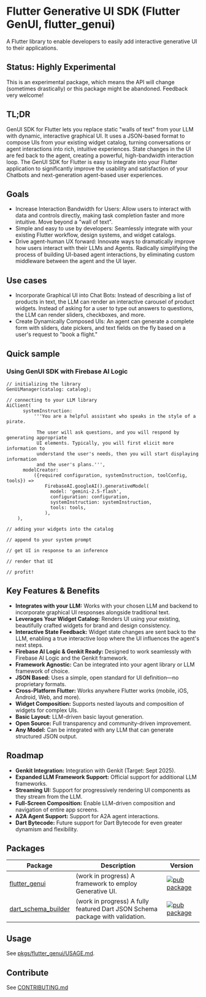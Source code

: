 # Flutter Generative UI SDK (Flutter GenUI, flutter_genui)

A Flutter library to enable developers to easily add interactive
generative UI to their applications.

## Status: Highly Experimental

This is an experimental package, which means the API will change (sometimes drastically)
or this package might be abandoned. Feedback very welcome!

## TL;DR

GenUI SDK for Flutter lets you replace static "walls of text" from your LLM with dynamic, interactive
graphical UI.
It uses a JSON-based format to compose UIs from your existing widget catalog, turning conversations or agent
interactions into rich, intuitive experiences. State changes in the UI are fed back to the agent, creating a
powerful, high-bandwidth interaction loop. The GenUI SDK for Flutter is easy to integrate into your Flutter
application to significantly improve the usability and satisfaction of your Chatbots and next-generation
agent-based user experiences.

## Goals

* Increase Interaction Bandwidth for Users: Allow users to interact with data and controls directly,
  making task completion faster and more intuitive. Move beyond a "wall of text".
* Simple and easy to use by developers: Seamlessly integrate with your existing Flutter workflow,
  design systems, and widget catalogs.
* Drive agent-human UX forward: Innovate ways to dramatically improve how users interact with their
  LLMs and Agents. Radically simplifying the process of building UI-based agent interactions, by
  eliminating custom middleware between the agent and the UI layer.

## Use cases

* Incorporate Graphical UI into Chat Bots: Instead of describing a list of products in text,
  the LLM can render an interactive carousel of product widgets. Instead of asking for a user to
  type out answers to questions, the LLM can render sliders, checkboxes, and more.
* Create Dynamically Composed UIs: An agent can generate a complete form with sliders, date pickers,
  and text fields on the fly based on a user's request to "book a flight."

## Quick sample

### Using GenUI SDK with Firebase AI Logic

```
// initializing the library
GenUiManager(catalog: catalog);

// connecting to your LLM library
AiClient(
      systemInstruction:
          '''You are a helpful assistant who speaks in the style of a pirate.
    
           The user will ask questions, and you will respond by generating appropriate
           UI elements. Typically, you will first elicit more information to
           understand the user's needs, then you will start displaying information
           and the user's plans.''',
      modelCreator:
          ({required configuration, systemInstruction, toolConfig, tools}) =>
              FirebaseAI.googleAI().generativeModel(
                model: 'gemini-2.5-flash',
                configuration: configuration,
                systemInstruction: systemInstruction,
                tools: tools,
              ),
    ),

// adding your widgets into the catalog

// append to your system prompt

// get UI in response to an inference

// render that UI

// profit!
```

## Key Features & Benefits

* **Integrates with your LLM:** Works with your chosen LLM and backend to incorporate graphical
  UI responses alongside traditional text.  
* **Leverages Your Widget Catalog:** Renders UI using your existing, beautifully crafted widgets
  for brand and design consistency.  
* **Interactive State Feedback:** Widget state changes are sent back to the LLM, enabling a
  true interactive loop where the UI influences the agent's next steps.  
* **Firebase AI Logic & Genkit Ready:** Designed to work seamlessly with Firebase AI Logic and the
  Genkit framework.  
* **Framework Agnostic:** Can be integrated into your agent library or LLM framework of choice.  
* **JSON Based:** Uses a simple, open standard for UI definition—no proprietary formats.  
* **Cross-Platform Flutter:** Works anywhere Flutter works (mobile, iOS, Android, Web, and more).  
* **Widget Composition:** Supports nested layouts and composition of widgets for complex UIs.  
* **Basic Layout:** LLM-driven basic layout generation.  
* **Open Source:** Full transparency and community-driven improvement.  
* **Any Model:** Can be integrated with any LLM that can generate structured JSON output.

## Roadmap

* **Genkit Integration:** Integration with Genkit (Target: Sept 2025).  
* **Expanded LLM Framework Support:** Official support for additional LLM frameworks.  
* **Streaming UI:** Support for progressively rendering UI components as they stream from the LLM.  
* **Full-Screen Composition:** Enable LLM-driven composition and navigation of entire app screens.  
* **A2A Agent Support:** Support for A2A agent interactions.  
* **Dart Bytecode:** Future support for Dart Bytecode for even greater dynamism and flexibility.

## Packages

| Package                                          | Description                                                                   | Version                                                                                                              |
| ------------------------------------------------ | ----------------------------------------------------------------------------- | -------------------------------------------------------------------------------------------------------------------- |
| [flutter_genui](pkgs/flutter_genui/)             | (work in progress) A framework to employ Generative UI.                       | [![pub package](https://img.shields.io/pub/v/flutter_genui.svg)](https://pub.dev/packages/flutter_genui)             |
| [dart_schema_builder](pkgs/dart_schema_builder/) | (work in progress) A fully featured Dart JSON Schema package with validation. | [![pub package](https://img.shields.io/pub/v/dart_schema_builder.svg)](https://pub.dev/packages/dart_schema_builder) |

## Usage

See [pkgs/flutter_genui/USAGE.md](pkgs/flutter_genui/USAGE.md).

## Contribute

See [CONTRIBUTING.md](CONTRIBUTING.md)
